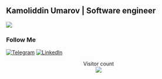 ##  Kamoliddin Umarov | Software engineer
![](https://readme-typing-svg.herokuapp.com?font=Montserrat&color=coral&lines=I'm+a+Backend+Developer;I'm+a+Python+Developer;I'm+a+Django+Developer;I'm+a+Go+Developer;)





### Follow Me

[![Telegram](https://img.shields.io/badge/-Telegram-082032?style=for-the-badge&logo=Telegram&logoColor=#26A5E4)](https://t.me/C_Rosinant)
[![LinkedIn](https://img.shields.io/badge/-LinkedIn-082032?style=for-the-badge&logo=LinkedIn&logoColor=0A66C2)](https://www.linkedin.com/in/%D1%83%D0%BC%D0%B0%D1%80%D0%BE%D0%B2-%D0%BA%D0%B0%D0%BC%D0%BE%D0%BB%D0%B8%D0%B4%D0%B4%D0%B8%D0%BD-2b4692292/)
<!--   GitHub stats graph -->




<p align="center"> 
  Visitor count<br>
  <img src="https://profile-counter.glitch.me/CorazonDev99/count.svg" />
</p>
